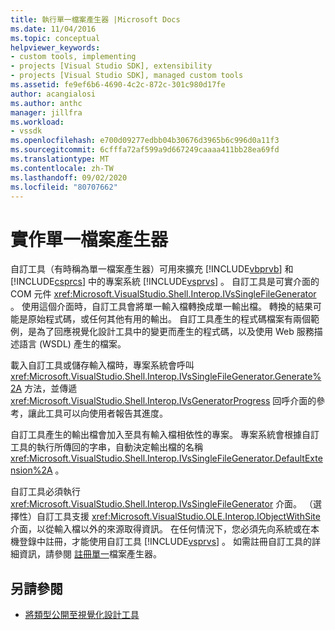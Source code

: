 ```yaml
---
title: 執行單一檔案產生器 |Microsoft Docs
ms.date: 11/04/2016
ms.topic: conceptual
helpviewer_keywords:
- custom tools, implementing
- projects [Visual Studio SDK], extensibility
- projects [Visual Studio SDK], managed custom tools
ms.assetid: fe9ef6b6-4690-4c2c-872c-301c980d17fe
author: acangialosi
ms.author: anthc
manager: jillfra
ms.workload:
- vssdk
ms.openlocfilehash: e700d09277edbb04b30676d3965b6c996d0a11f3
ms.sourcegitcommit: 6cfffa72af599a9d667249caaaa411bb28ea69fd
ms.translationtype: MT
ms.contentlocale: zh-TW
ms.lasthandoff: 09/02/2020
ms.locfileid: "80707662"
---
```

# <a name="implementing-single-file-generators"></a>實作單一檔案產生器
自訂工具（有時稱為單一檔案產生器）可用來擴充 [!INCLUDE[vbprvb](../../code-quality/includes/vbprvb_md.md)] 和 [!INCLUDE[csprcs](../../data-tools/includes/csprcs_md.md)] 中的專案系統 [!INCLUDE[vsprvs](../../code-quality/includes/vsprvs_md.md)] 。 自訂工具是可實介面的 COM 元件 <xref:Microsoft.VisualStudio.Shell.Interop.IVsSingleFileGenerator> 。 使用這個介面時，自訂工具會將單一輸入檔轉換成單一輸出檔。 轉換的結果可能是原始程式碼，或任何其他有用的輸出。 自訂工具產生的程式碼檔案有兩個範例，是為了回應視覺化設計工具中的變更而產生的程式碼，以及使用 Web 服務描述語言 (WSDL) 產生的檔案。

 載入自訂工具或儲存輸入檔時，專案系統會呼叫 <xref:Microsoft.VisualStudio.Shell.Interop.IVsSingleFileGenerator.Generate%2A> 方法，並傳遞 <xref:Microsoft.VisualStudio.Shell.Interop.IVsGeneratorProgress> 回呼介面的參考，讓此工具可以向使用者報告其進度。

 自訂工具產生的輸出檔會加入至具有輸入檔相依性的專案。 專案系統會根據自訂工具的執行所傳回的字串，自動決定輸出檔的名稱 <xref:Microsoft.VisualStudio.Shell.Interop.IVsSingleFileGenerator.DefaultExtension%2A> 。

 自訂工具必須執行 <xref:Microsoft.VisualStudio.Shell.Interop.IVsSingleFileGenerator> 介面。 （選擇性）自訂工具支援 <xref:Microsoft.VisualStudio.OLE.Interop.IObjectWithSite> 介面，以從輸入檔以外的來源取得資訊。 在任何情況下，您必須先向系統或在本機登錄中註冊，才能使用自訂工具 [!INCLUDE[vsprvs](../../code-quality/includes/vsprvs_md.md)] 。 如需註冊自訂工具的詳細資訊，請參閱 [註冊單一](../../extensibility/internals/registering-single-file-generators.md)檔案產生器。

## <a name="see-also"></a>另請參閱
- [將類型公開至視覺化設計工具](../../extensibility/internals/exposing-types-to-visual-designers.md)
